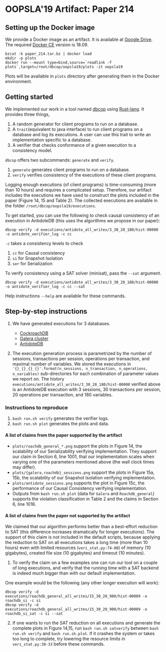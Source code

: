 # OOPSLA'19 Artifact: Paper 214

## Setting up the Docker image

We provide a Docker image as an artifact. It is available at [Google Drive](https://drive.google.com). The required [Docker CE](https://docs.docker.com/install) version is 18.09.

```
bzcat -k paper_214.tar.bz | docker load
mkdir -p plots
docker run --mount type=bind,source=`readlink -f plots`,target=/root/dbcop/oopsla19/plots -it oopsla19
```

Plots will be available in `plots` directory after generating them in the Docker environment.

## Getting started

We implemented our work in a tool named [dbcop](https://gitlab.math.univ-paris-diderot.fr/ranadeep/dbcop) using [Rust-lang](https://www.rust-lang.org). It provides three things,

1.  A random generator for client programs to run on a database.
2.  A `trait`(equivalent to java interface) to run client programs on a database and log its executions. A user can use this trait to write an implementation specific to a database.
3.  A verifier that checks conformance of a given execution to a consistency model.

`dbcop` offers two subcommands: `generate` and `verify`.

1.  `generate` generates client programs to run on a database.
2.  `verify` verifies consistency of the executions of these client programs.

Logging enough executions (of client programs) is time-consuming (more than 10 hours) and requires a complicated setup. Therefore, our artifact includes the executions we have used to construct the plots included in the paper (Figure 14, 15 and Table 2). The collected executions are available in the folder  `/root/dbcop/oopsla19/executions`.

To get started, you can use the following to check causal consistency of an execution in AntidoteDB (this uses the algorithms we propose in our paper):
```
dbcop verify -d executions/antidote_all_writes/3_30_20_180/hist-00000 -o antidote_verifier_log -c cc
```
`-c` takes a consistency levels to check

1.  `cc` for Causal consistency
2.  `si` for Snapshot Isolation
3.  `ser` for Serialization

To verify consistency using a SAT solver (minisat), pass the `--sat` argument.
```
dbcop verify -d executions/antidote_all_writes/3_30_20_180/hist-00000 -o antidote_verifier_log -c cc --sat
```

Help instructions  `--help` are available for these commands.

## Step-by-step instructions

1.  We have generated executions for 3 databases.

    -   [CockroachDB](https://www.cockroachlabs.com/)
    -   [Galera cluster](https://galeracluster.com)
    -   [AntidoteDB](https://www.antidotedb.eu/)

2.  The execution generation process is parametrized by the number of sessions, transactions per session, operations per transaction, and maximal number of variables. We stored the executions in `'{}_{}_{}_{}'.format(n_sessions, n_transaction, n_operations, n_variables)` sub-directories for each combination of parameter values we report on.
    The history `executions/antidote_all_writes/3_30_20_180/hist-00000` verified above is an AntidoteDB execution with 3 sessions, 30 transactions per session, 20 operations per transaction, and 180 variables.

### Instructions to reproduce

1.  `bash run.sh verify` generates the verifier logs.
2.  `bash run.sh plot` generates the plots and data.

#### A list of claims from the paper supported by the artifact

-   `plots/roachdb_general_*.png` support the plots in Figure 14, the scalability of our Serializability verifying implementation. They support our claim in Section 6, line 1001, that our implementation scales when varying one of the parameters mentioned above (the wall clock times may differ).
-   `plots/{galera,roachdb}_sessions.png` support the plots in Figure 15a, 15b, the scalability of our Snapshot Isolation verifying implementation. 
-   `plots/antidote_sessions.png` supports the plot in Figure 15c, the performance of our Causal Consistency verifying implementation. 
-   Outputs from `bash run.sh plot` (data for `Galera` and `Roachdb_general`) supports the violation classification in Table 2 and the claims in Section 6, line 1016.

#### A list of claims from the paper not supported by the artifact

We claimed that our algorithm performs better than a best-effort reduction to SAT (this difference increases dramatically for longer executions). The support of this claim is not included in the default scripts, because applying the reduction to SAT on all executions takes a long time (more than 10 hours) even with limited resources (`veri_stat.py:74-80`) of memory (10 gigabytes), created file size (10 gigabytes) and timeout (10 minutes).

1.  To verify the claim on a few examples one can run our tool on a couple of long executions, and verify that the running time with a SAT backend is indeed much bigger than with our default implementation.

One example would be the following (any other longer execution will work):
```
dbcop verify -d executions/roachdb_general_all_writes/15_30_20_900/hist-00009 -o roachdb_si -c si
dbcop verify -d executions/roachdb_general_all_writes/15_30_20_900/hist-00009 -o roachdb_si_sat -c si --sat
```
2.  If one wants to run the SAT reduction on all executions and generate the complete plots in Figure 14,15, run `bash run.sh satverify` between `bash run.sh verify` and `bash run.sh.plot`.
    If it crashes the system or takes too long to complete, try lowering the resource limits in `veri_stat.py:30-33` before these commands.

